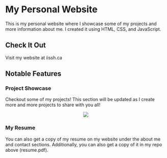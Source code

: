 # My Personal Website

This is my personal website where I showcase some of my projects and more information about me. I created it using HTML, CSS, and JavaScript.

## Check It Out
Visit my website at iissh.ca

## Notable Features
### Project Showcase
Checkout some of my projects! This section will be updated as I create more and more projects to share with you all!
<p align="center">
<img src="readme-imgs/project_showcase.gif">
</p>

### My Resume
You can also get a copy of my resume on my website under the about me and contact sections. Additionally, you can also get a copy of it in my repo above (resume.pdf).

